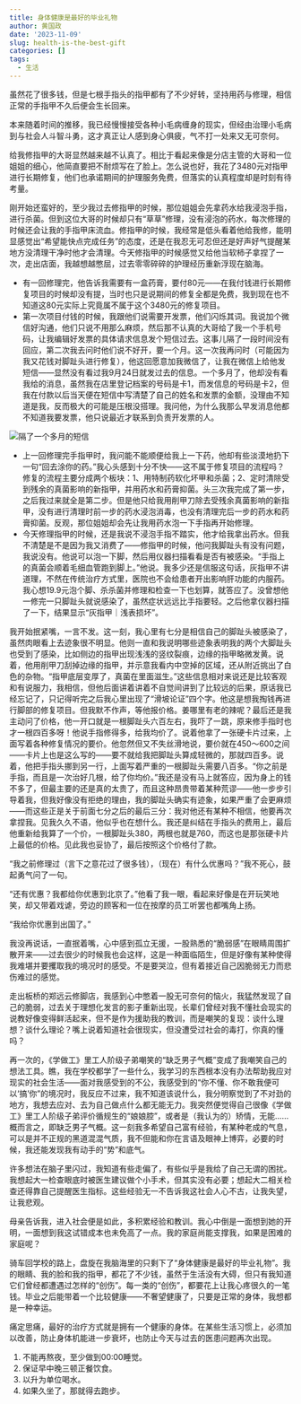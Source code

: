 ```yaml
---
title: 身体健康是最好的毕业礼物
author: 黄国政
date: '2023-11-09'
slug: health-is-the-best-gift
categories: []
tags:
  - 生活
---
```


<!--more-->

虽然花了很多钱，但是七根手指头的指甲都有了不少好转，坚持用药与修理，相信正常的手指甲不久后便会生长回来。

本来随着时间的推移，我已经慢慢接受各种小毛病缠身的现实，但经由治理小毛病到与社会人斗智斗勇，这才真正让人感到身心俱疲，气不打一处来又无可奈何。

给我修指甲的大哥显然越来越不认真了。相比于看起来像是分店主管的大哥和一位姐姐的细心，他简直要把不耐烦写在了脸上。怎么说也好，我花了3480元对指甲进行长期修复，他们也承诺期间的护理服务免费，但落实的认真程度却是时刻有待考量。

刚开始还蛮好的，至少我过去修指甲的时候，那位姐姐会先拿药水给我浸泡手指，进行杀菌。但到这位大哥的时候却只有“草草”修理，没有浸泡的药水，每次修理的时候还会让我的手指甲床流血。修指甲的时候，我经常是低头看着他给我修，能明显感觉出“希望能快点完成任务”的态度，还是在我忍无可忍但还是好声好气提醒某地方没清理干净时他才会清理。今天修指甲的时候感觉又给他当软柿子拿捏了一次，走出店面，我越想越憋屈，过去零零碎碎的护理经历重新浮现在脑海。

- 有一回修理完，他告诉我需要有一盒药膏，要付80元——在我付钱进行长期修复项目的时候却没有提，当时也只是说期间的修复全都是免费，我到现在也不知道这80元实际上究竟属不属于这个3480元的修复项目。
- 第一次项目付钱的时候，我跟他们说需要开发票，他们闪烁其词。我说加个微信好沟通，他们只说不用那么麻烦，然后那不认真的大哥给了我一个手机号码，让我编辑好发票的具体请求信息发个短信过去。这事儿隔了一段时间没有回应，第二次我去问时他们说不好开，要一个月。这一次我再问时（可能因为我又花钱对脚趾头进行修复），他这回愿意加我微信了，让我在微信上给他发短信——显然没有看过我9月24日就发过去的信息。一个多月了，他却没有看我给的消息，虽然我在店里登记档案的号码是卡1，而发信息的号码是卡2，但我在付款以后当天便在短信中写清楚了自己的姓名和发票的金额，没理由不知道是我，反而极大的可能是压根没搭理。我问他，为什么我那么早发消息他都不知道我要发票，他只说最近才联系到负责开发票的人。

![隔了一个多月的短信](https://cdn.jsdelivr.net/gh/residualsun1/blog-static/images/2023/11/11-09-message.jpg)

- 上一回修理完手指甲时，我问能不能顺便给我上一下药，他却有些淡漠地扔下一句“回去涂你的药。”我心头感到十分不快——这不属于修复项目的流程吗？修复的流程主要分成两个板块：1、用特制药软化坏甲和杀菌；2、定时清除受到残余的真菌影响的新指甲，并用药水和药膏抑菌。头三次我完成了第一步，之后我过来就全是第二步。但是他只给我用削甲刀除去受残余真菌影响的新指甲，没有进行清理时前一步的药水浸泡消毒，也没有清理完后一步的药水和药膏抑菌。反观，那位姐姐却会先让我用药水泡一下手指再开始修理。
- 今天修理指甲的时候，还是我说不浸泡手指不踏实，他才给我拿出药水。但我不清楚是不是因为我又消费了——修指甲的时候，他问我脚趾头有没有问题，我说没有。他说可以泡一下脚，然后用仪器扫描看看是否有被感染。“手指上的真菌会顺着毛细血管跑到脚上。”他说。我多少还是信服这句话，灰指甲不讲道理，不然在传统治疗方式里，医院也不会给患者开出影响肝功能的内服药。我心想19.9元泡个脚、杀杀菌并修理和检查一下也划算，就答应了。没曾想他一修完一只脚趾头就说感染了，虽然症状远远比手指要轻。之后他拿仪器扫描了一下，结果显示“灰指甲｜浅表损坏”。

我开始抿紧嘴，一言不发。这一刻，我心里有七分是相信自己的脚趾头被感染了，虽然肉眼看上去迹象很不明显。他则一直和我说明哪些迹象表明我的两个大脚趾头也受到了感染，比如侧边的指甲出现浅浅的竖纹裂痕，边缘的指甲略微发黄。说着，他用削甲刀刮掉边缘的指甲，并示意我看内中空掉的区域，还从附近挑出了白色的杂物。“指甲底层变厚了，真菌在里面滋生。”这些信息相对来说还是比较客观和有说服力，我相信，但他后面讲着讲着不自觉间讲到了比较远的后果，原话我已经忘记了，只记得听完之后我心里出现了“滑坡论证”四个字。他这是想我掏钱再进行脚部的修复项目。但我默不作声，等他报价格。姜哪里有老的辣呢？最后还是我主动问了价格，他一开口就是一根脚趾头六百左右，我吓了一跳，原来修手指时也才一根四百多呀！他说手指修得多，给我均价了。说着他拿了一张硬卡片过来，上面写着各种修复情况的要价。他忽然但又不失丝滑地说，要价就在450～600之间——卡片上也是这么写的——要不就给我把脚趾头算成轻微的，那就四百多。说着，他把手指头挪到另一行，上面写着严重的一根脚趾头需要八百多。“你之前是手指，而且是一次治好几根，给了你均价。”我还是没有马上就答应，因为身上的钱不多了，但最主要的还是真的太贵了，而且这种昂贵带着某种荒谬——他一步步引导着我，但我好像没有拒绝的理由，我的脚趾头确实有迹象，如果严重了会更麻烦——而这些正是关于前面七分之后的最后三分：我对他还有某种不相信，他要再次拿捏我。见我久久不语，他似乎也在想什么。我还是纠结在手指头的费用上，最后他重新给我算了一个价，一根脚趾头380，两根也就是760，而这也是那张硬卡片上最低的价格。见此我也妥协了，最后按照这个价格付了款。

“我之前修理过（言下之意花过了很多钱），（现在）有什么优惠吗？”我不死心，鼓起勇气问了一句。

“还有优惠？我都给你优惠到北京了。”他看了我一眼，看起来好像是在开玩笑地笑，却又带着戏谑，旁边的顾客和一位在按摩的员工听罢也都嘴角上扬。

“我给你优惠到出国了。”

我没再说话，一直抿着嘴，心中感到孤立无援，一股熟悉的“脆弱感”在眼睛周围扩散开来——过去很少的时候我也会这样，这是一种面临陌生，但是好像有某种使得我难堪并要攫取我的境况时的感受。不是要哭泣，但有着接近自己因脆弱无力而悲伤难过的感觉。

走出板桥的郑远云修脚店，我感到心中憋着一股无可奈何的恼火，我猛然发现了自己的脆弱，过去关于理想化发言的影子重新出现，长辈们曾经对我不懂社会现实的说教好像变得鲜活起来，但不是作为援助我的教训，而是嘲笑的复现：谈什么理想？谈什么理论？嘴上说着知道社会很现实，但没遭受过社会的毒打，你真的懂吗？

再一次的，《学做工》里工人阶级子弟嘲笑的“缺乏男子气概”变成了我嘲笑自己的想法工具。瞧，我在学校都学了一些什么，我学习的东西根本没有办法帮助我应对现实的社会生活——面对我感受到的不公，我感受到的“你不懂、你不敢我便可以‘搞’你”的境况时，我反应不过来，我不知道该说什么，我分明察觉到了不对劲的地方，我想去应对、去为自己做点什么都无能无力。我突然便觉得自己很像《学做工》里工人阶级子弟评价循规生的“娘娘腔”，或者是（我认为的）矫情，无能……概而言之，即缺乏男子气概。这一刻我多希望自己富有经验，有某种老成的气息，可以是并不正规的黑道混混气质，我不但能和你在言语及眼神上博弈，必要的时候，我还能发现我有动手的“势”和底气。

许多想法在脑子里闪过，我知道有些走偏了，有些似乎是我给了自己无谓的困扰。我想起大一检查眼底时被医生建议做个小手术，但其实没有必要；想起大二相关检查还得靠自己提醒医生指标。这些经验无一不告诉我这社会人心不古，让我失望，让我悲观。

母亲告诉我，进入社会便是如此，多积累经验和教训。我心中倒是一面想到她的开明，一面想到我这试错成本也未免高了一点。我的家庭尚能支撑我，如果是困难的家庭呢？

骑车回学校的路上，盘旋在我脑海里的只剩下了“身体健康是最好的毕业礼物”。我的眼睛、我的脸和我的指甲，都花了不少钱，虽然于生活没有大碍，但只有我知道它们曾经都遭遇过怎样的“创伤”。每一类的“创伤”，都要花上让我心疼很久的一笔钱。毕业之后能带着一个比较健康——不奢望健康了，只要是正常的身体，我想都是一种幸运。

痛定思痛，最好的治疗方式就是拥有一个健康的身体。在某些生活习惯上，必须加以改善，防止身体机能进一步衰坏，也防止今天与过去的医患问题再次出现。

1. 不能再熬夜，至少做到00:00睡觉。
2. 保证早中晚三顿正餐饮食。
3. 以升为单位喝水。
4. 如果久坐了，那就得去跑步。